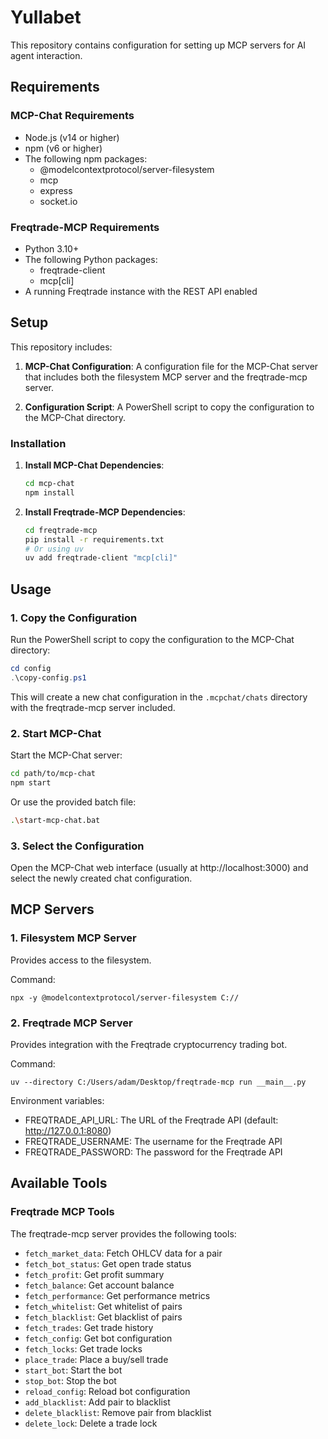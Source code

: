 # Yullabet

This repository contains configuration for setting up MCP servers for AI agent interaction.

## Requirements

### MCP-Chat Requirements
- Node.js (v14 or higher)
- npm (v6 or higher)
- The following npm packages:
  - @modelcontextprotocol/server-filesystem
  - mcp
  - express
  - socket.io

### Freqtrade-MCP Requirements
- Python 3.10+
- The following Python packages:
  - freqtrade-client
  - mcp[cli]
- A running Freqtrade instance with the REST API enabled

## Setup

This repository includes:

1. **MCP-Chat Configuration**: A configuration file for the MCP-Chat server that includes both the filesystem MCP server and the freqtrade-mcp server.

2. **Configuration Script**: A PowerShell script to copy the configuration to the MCP-Chat directory.

### Installation

1. **Install MCP-Chat Dependencies**:
   ```bash
   cd mcp-chat
   npm install
   ```

2. **Install Freqtrade-MCP Dependencies**:
   ```bash
   cd freqtrade-mcp
   pip install -r requirements.txt
   # Or using uv
   uv add freqtrade-client "mcp[cli]"
   ```

## Usage

### 1. Copy the Configuration

Run the PowerShell script to copy the configuration to the MCP-Chat directory:

```powershell
cd config
.\copy-config.ps1
```

This will create a new chat configuration in the `.mcpchat/chats` directory with the freqtrade-mcp server included.

### 2. Start MCP-Chat

Start the MCP-Chat server:

```bash
cd path/to/mcp-chat
npm start
```

Or use the provided batch file:

```bash
.\start-mcp-chat.bat
```

### 3. Select the Configuration

Open the MCP-Chat web interface (usually at http://localhost:3000) and select the newly created chat configuration.

## MCP Servers

### 1. Filesystem MCP Server

Provides access to the filesystem.

Command:
```
npx -y @modelcontextprotocol/server-filesystem C://
```

### 2. Freqtrade MCP Server

Provides integration with the Freqtrade cryptocurrency trading bot.

Command:
```
uv --directory C:/Users/adam/Desktop/freqtrade-mcp run __main__.py
```

Environment variables:
- FREQTRADE_API_URL: The URL of the Freqtrade API (default: http://127.0.0.1:8080)
- FREQTRADE_USERNAME: The username for the Freqtrade API
- FREQTRADE_PASSWORD: The password for the Freqtrade API

## Available Tools

### Freqtrade MCP Tools

The freqtrade-mcp server provides the following tools:

- `fetch_market_data`: Fetch OHLCV data for a pair
- `fetch_bot_status`: Get open trade status
- `fetch_profit`: Get profit summary
- `fetch_balance`: Get account balance
- `fetch_performance`: Get performance metrics
- `fetch_whitelist`: Get whitelist of pairs
- `fetch_blacklist`: Get blacklist of pairs
- `fetch_trades`: Get trade history
- `fetch_config`: Get bot configuration
- `fetch_locks`: Get trade locks
- `place_trade`: Place a buy/sell trade
- `start_bot`: Start the bot
- `stop_bot`: Stop the bot
- `reload_config`: Reload bot configuration
- `add_blacklist`: Add pair to blacklist
- `delete_blacklist`: Remove pair from blacklist
- `delete_lock`: Delete a trade lock
